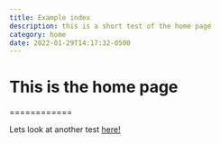 ```yaml
---
title: Example index
description: this is a short test of the home page
category: home
date: 2022-01-29T14:17:32-0500
---
```


# This is the home page
============

Lets look at another test [here!](examples/example_short.html)

